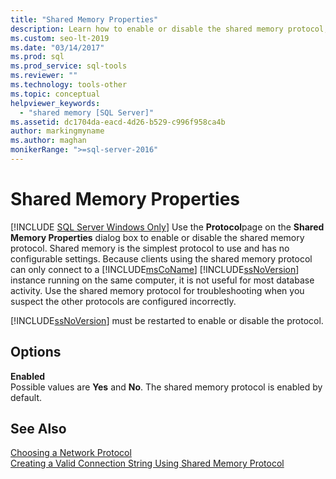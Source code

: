 ```yaml
---
title: "Shared Memory Properties"
description: Learn how to enable or disable the shared memory protocol, which clients can use to connect to an SQL Server instance running on the same computer.
ms.custom: seo-lt-2019
ms.date: "03/14/2017"
ms.prod: sql
ms.prod_service: sql-tools
ms.reviewer: ""
ms.technology: tools-other
ms.topic: conceptual
helpviewer_keywords: 
  - "shared memory [SQL Server]"
ms.assetid: dc1704da-eacd-4d26-b529-c996f958ca4b
author: markingmyname
ms.author: maghan
monikerRange: ">=sql-server-2016"
---
```

# Shared Memory Properties
[!INCLUDE [SQL Server Windows Only](../../includes/applies-to-version/sql-windows-only.md)]
  Use the **Protocol**page on the **Shared Memory Properties** dialog box to enable or disable the shared memory protocol. Shared memory is the simplest protocol to use and has no configurable settings. Because clients using the shared memory protocol can only connect to a [!INCLUDE[msCoName](../../includes/msconame-md.md)] [!INCLUDE[ssNoVersion](../../includes/ssnoversion-md.md)] instance running on the same computer, it is not useful for most database activity. Use the shared memory protocol for troubleshooting when you suspect the other protocols are configured incorrectly.  
  
 [!INCLUDE[ssNoVersion](../../includes/ssnoversion-md.md)] must be restarted to enable or disable the protocol.  
  
## Options  
 **Enabled**  
 Possible values are **Yes** and **No**. The shared memory protocol is enabled by default.  
  
## See Also  
 [Choosing a Network Protocol](/previous-versions/sql/sql-server-2016/ms187892(v=sql.130))   
 [Creating a Valid Connection String Using Shared Memory Protocol](../../tools/configuration-manager/creating-a-valid-connection-string-using-shared-memory-protocol.md)  
  
